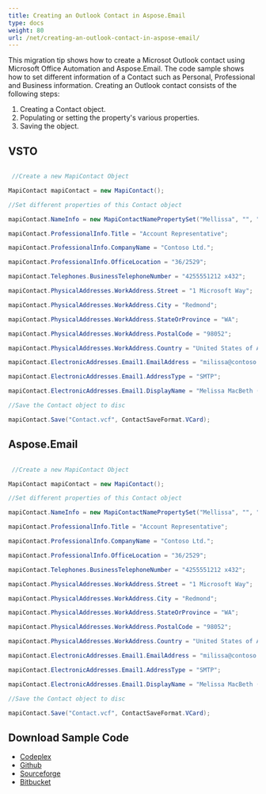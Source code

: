 ```yaml
---
title: Creating an Outlook Contact in Aspose.Email
type: docs
weight: 80
url: /net/creating-an-outlook-contact-in-aspose-email/
---
```



This migration tip shows how to create a Microsot Outlook contact using Microsoft Office Automation and Aspose.Email. The code sample shows how to set different information of a Contact such as Personal, Professional and Business information. Creating an Outlook contact consists of the following steps:

1. Creating a Contact object.
1. Populating or setting the property's various properties.
1. Saving the object.
## **VSTO**
``` cs

 //Create a new MapiContact Object

MapiContact mapiContact = new MapiContact();

//Set different properties of this Contact object

mapiContact.NameInfo = new MapiContactNamePropertySet("Mellissa", "", "MacBeth");

mapiContact.ProfessionalInfo.Title = "Account Representative";

mapiContact.ProfessionalInfo.CompanyName = "Contoso Ltd.";

mapiContact.ProfessionalInfo.OfficeLocation = "36/2529";

mapiContact.Telephones.BusinessTelephoneNumber = "4255551212 x432";

mapiContact.PhysicalAddresses.WorkAddress.Street = "1 Microsoft Way";

mapiContact.PhysicalAddresses.WorkAddress.City = "Redmond";

mapiContact.PhysicalAddresses.WorkAddress.StateOrProvince = "WA";

mapiContact.PhysicalAddresses.WorkAddress.PostalCode = "98052";

mapiContact.PhysicalAddresses.WorkAddress.Country = "United States of America";

mapiContact.ElectronicAddresses.Email1.EmailAddress = "milissa@contoso.com";

mapiContact.ElectronicAddresses.Email1.AddressType = "SMTP";

mapiContact.ElectronicAddresses.Email1.DisplayName = "Melissa MacBeth (mellissa@contoso.com)";

//Save the Contact object to disc

mapiContact.Save("Contact.vcf", ContactSaveFormat.VCard);

```
## **Aspose.Email**
``` cs

 //Create a new MapiContact Object

MapiContact mapiContact = new MapiContact();

//Set different properties of this Contact object

mapiContact.NameInfo = new MapiContactNamePropertySet("Mellissa", "", "MacBeth");

mapiContact.ProfessionalInfo.Title = "Account Representative";

mapiContact.ProfessionalInfo.CompanyName = "Contoso Ltd.";

mapiContact.ProfessionalInfo.OfficeLocation = "36/2529";

mapiContact.Telephones.BusinessTelephoneNumber = "4255551212 x432";

mapiContact.PhysicalAddresses.WorkAddress.Street = "1 Microsoft Way";

mapiContact.PhysicalAddresses.WorkAddress.City = "Redmond";

mapiContact.PhysicalAddresses.WorkAddress.StateOrProvince = "WA";

mapiContact.PhysicalAddresses.WorkAddress.PostalCode = "98052";

mapiContact.PhysicalAddresses.WorkAddress.Country = "United States of America";

mapiContact.ElectronicAddresses.Email1.EmailAddress = "milissa@contoso.com";

mapiContact.ElectronicAddresses.Email1.AddressType = "SMTP";

mapiContact.ElectronicAddresses.Email1.DisplayName = "Melissa MacBeth (mellissa@contoso.com)";

//Save the Contact object to disc

mapiContact.Save("Contact.vcf", ContactSaveFormat.VCard);

```
## **Download Sample Code**
- [Codeplex](https://asposevsto.codeplex.com/downloads/get/772939)
- [Github](https://github.com/aspose-email/Aspose.Email-for-.NET/releases/download/AsposeEmailVsVSTOv1.1/Creating.an.Outlook.Contact.Aspose.Email.zip)
- [Sourceforge](https://sourceforge.net/projects/asposevsto/files/Aspose.Email%20Vs%20VSTO%20Outlook/Creating%20an%20Outlook%20Contact%20\(Aspose.Email\).zip/download)
- [Bitbucket](https://bitbucket.org/asposemarketplace/aspose-for-vsto/downloads/Creating%20an%20Outlook%20Contact%20\(Aspose.Email\).zip)
